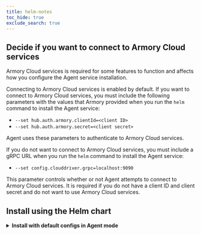 ```yaml
---
title: helm-notes
toc_hide: true
exclude_search: true
---
```

## Decide if you want to connect to Armory Cloud services

Armory Cloud services is required for some features to function and affects how you configure the Agent service installation.

Connecting to Armory Cloud services is enabled by default. If you want to connect to Armory Cloud services, you must include the following parameters with the values that Armory provided when you run the `helm` command to install the Agent service:

- `--set hub.auth.armory.clientId=<client ID>`
- `--set hub.auth.armory.secret=<client secret>`

Agent uses these parameters to authenticate to Armory Cloud services.

If you do not want to connect to Armory Cloud services, you must include a gRPC URL when you run the `helm` command to install the Agent service:

- `--set config.clouddriver.grpc=localhost:9090`

This parameter controls whether or not Agent attempts to connect to Armory Cloud services. It is required if you do not have a client ID and client secret and do not want to use Armory Cloud services.

## Install using the Helm chart

<details><summary><strong>Install with default configs in Agent mode</strong></summary>

```bash
helm install armory-agent armory-charts/agent-k8s-full \
--namespace=<agent-namespace> # Namespace where you want to install the Agent.
```

Depending on your environment and usage, include one or more of the following parameters:

```bash
# Disable the connection to Armory Cloud
--set config.clouddriver.grpc=localhost:9090

# Authenticate to Armory Cloud
--set hub.auth.armory.clientId=<client ID>
--set hub.auth.armory.secret=<client secret>

# Custom config options for Kubernetes
--set kubernetes=<kubernetes-options>

# If TLS is disabled in your environment
--set insecure=true

# If you are pulling from a private registry
--set image.imagePullSecrets=<secret>

# Proxy settings
# Set this if your Armory Enterprise instance is behind a HTTP proxy.
--set env[0].name=”HTTP_PROXY”,env[0].value="<hostname>:<port>"

# Set this if your Armory Enterprise instance is behind a HTTPS proxy.
--set env[0].name=”HTTPS_PROXY”,env[0].value="<hostname>:<port>"

# No proxy
--set env[0].name=”NO_PROXY”,env[0].value="localhost,127.0.0.1,*.spinnaker"
```

The `env` parameters are optional and only need to be used if Armory Enterprise is behind a HTTP(S) proxy. If you need to set more than one of the `env` parameters, you must increment the index value for the parameters. For example: `env[0].name="HTTP_PROXY`, `env[1].name="HTTPS_PROXY"`, and `env[2].name="NO_PROXY"`.

Alternatively, you can create a `values.yaml` file to include the parameters:

```yaml
env:
 - name: HTTP_PROXY
   value: <hostname>:<port>
 - name: HTTPS_PROXY
   value: <hostname>:<port>
 - name: NO_PROXY
   value: localhost,127.0.0.1,*.spinnaker
```
With the file, you can avoid setting individual `env` parameters in the `helm install` command. Instead include the `--values` parameter as part of the Helm install command.

For information about additional options, see the [Agent config options]({{< ref "agent-options#configuration-options" >}}).

<details><summary>Show me an example</summary>

The following examples use the `imagePullSecrets` and `insecure` parameters, which may or may not be needed depending on your environment.

This example installs Agent service without a connection to Armory Cloud:

```bash
helm install armory-agent --set imagePullSecrets=regcred,grpcUrl=spin-clouddriver-grpc:9091,insecure=true,cloudEnabled=false --namespace dev armory-charts/agent-k8s-full
```

This example installs Agent service with a connection to Armory Cloud:

```bash
helm install armory-agent --set imagePullSecrets=regcred,grpcUrl=agents.staging.cloud.armory.io:443,audience=https://api.cloud.armory.io,tokenIssuerUrl=https://auth.cloud.armory.io/oauth/token,clientId=************,clientSecret=************ --namespace dev armory-charts/agent-k8s-full
```


</details>

<details><summary><strong>Install with default configs in Infrastructure mode</strong></summary>

You need to create a kubeconfig file that grants access to the deployment target cluster. For example, run the following command if you use Amazon EKS: `aws eks update-kubeconfig --name <target-cluster> `.

```bash
helm install armory-agent armory-charts/agent-k8s-full \
--namespace=<agent-namespace> # Namespace where you want to install the Agent.
```

Depending on your environment and usage, set one or more of the following parameters:

```bash
# Disable the connection to Armory Cloud
--set grpcUrl=localhost:9090

# Authenticate to Armory Cloud
--set clientId=<your-clientId>
--set clientSecret=<your-Armory-Cloud-secret>

# Custom config options for Kubernetes
--set kubernetes=<kubernetes-options>

# If TLS is disabled in your environment
--set insecure=true

# If you are pulling from a private registry
--set imagePullSecrets=<secret>

# Proxy settings
# Set this if your Armory Enterprise instance is behind a HTTP proxy.
--set env[0].name=”HTTP_PROXY”,env[0].value="<hostname>:<port>"

# Set this if your Armory Enterprise instance is behind a HTTPS proxy.
--set env[0].name=”HTTPS_PROXY”,env[0].value="<hostname>:<port>"

# No proxy
--set env[0].name=”NO_PROXY”,env[0].value="localhost,127.0.0.1,*.spinnaker"
```

The `env` parameters are optional and only need to be used if Armory Enterprise is behind a HTTP(S) proxy. If you need to set more than one of the `env` parameters, you must increment the index value for the parameters. For example: `env[0].name="HTTP_PROXY`, `env[1].name="HTTPS_PROXY"`, and `env[2].name="NO_PROXY"`.

Alternatively, you can create a `values.yaml` file to include the parameters:

```yaml
env:
 - name: HTTP_PROXY
   value: <hostname>:<port>
 - name: HTTPS_PROXY
   value: <hostname>:<port>
 - name: NO_PROXY
   value: localhost,127.0.0.1,*.spinnaker
```

With the file, you can avoid setting individual `env` parameters in the `helm install` command. Instead include the `--values` parameter as part of the Helm install command.

For information about additional options, see the [Agent config options]({{< ref "agent-options#configuration-options" >}}).

<details><summary>Show me an example</summary>

The following examples use the `imagePullSecrets` and `insecure` parameters, which may or may not be needed depending on your environment.

This example installs Agent service without a connection to Armory Cloud:

```bash
helm install armory-agent --set mode=infrastructure,accountName=demo-account,imagePullSecrets=regcred,grpcUrl=spin-clouddriver-grpc:9091,insecure=true,cloudEnabled=false --set-file kubeconfig=$HOME/.kube/config --namespace dev armory-charts/agent-k8s
```

This example installs Agent service with a connection to Armory Cloud:

```bash
helm install armory-agent --set accountName=hubaccount1,imagePullSecrets=regcred,grpcUrl=agents.staging.cloud.armory.io:443,audience=https://api.cloud.armory.io,tokenIssuerUrl=https://auth.cloud.armory.io/oauth/token,clientId==************,clientSecret=************ --namespace dev armory-charts/agent-k8s
```

</details>
</details>

<details><summary><strong>Install with custom settings</strong></summary>

1. Use `helm template` to generate a manifest.
  ```bash
  helm template armory-agent armory-charts/agent-k8s \
  --set-file kubeconfig=<path-to-your-kubeconfig>,armoryagent.yml=<path-to-agent-options>.yml \
  --namespace=<agent-namespace> # Namespace where you want to install the Agent.
  ```

  For `armoryagentyml`, create the file and customize it to meet your needs. For information about the options, see the [Agent config options]({{< ref "agent-options#configuration-options" >}}).
1. Install the helm chart using your template:

   ```bash
   helm install armory-agent <local-helm-chart-name>
   ```
</details>




## Uninstall

## {{% heading "nextSteps" %}}

* {{< linkWithTitle "agent-troubleshooting.md" >}} page if you run into issues.
* Learn how to {{< linkWithTitle "agent-monitoring.md" >}}. Agent CPU usage is low, but the amount of memory depends on the size of the cluster the Agent is monitoring. The gRPC buffer consumes about 4MB of memory.
* {{< linkWithTitle "agent-mtls.md" >}}
* Read about {{< linkWithTitle "agent-permissions.md" >}}